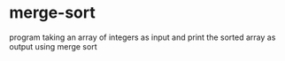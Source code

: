 # merge-sort
program taking an array of integers as input and print the sorted array as output using merge sort
